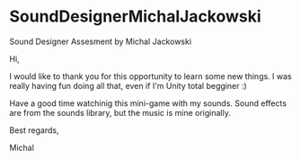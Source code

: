 # SoundDesignerMichalJackowski

Sound Designer Assesment by Michal Jackowski

Hi, 

I would like to thank you for this opportunity to learn some new things. I was really having fun doing all that, even if I'm Unity total begginer :)

Have a good time watchinig this mini-game with my sounds. Sound effects are from the sounds library, but the music is mine originally.

Best regards,

Michal
